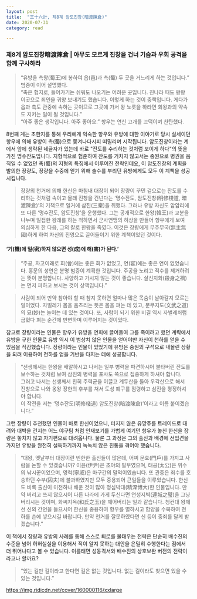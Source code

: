 ```yaml
---
layout: post
title:  "三十六計, 제8계 암도진창(暗渡陳倉)"
date: 2020-07-31 
category: read

---
```

### 제8계 암도진창暗渡陳倉 | 아무도 모르게 진창을 건너 기습과 우회 공격을 함께 구사하라
> “유방을 촉왕(蜀王)에 봉하여 읍(邑)과 촉(蜀) 두 곳을 거느리게 하는 것입니다.”   
범증이 이어 설명했다.   
“촉은 험지로, 들어가기는 쉬워도 나오기는 어려운 곳입니다. 진나라 때도 왕왕 이곳으로 죄인을 귀양 보내기도 했습니다. 이렇게 하는 것이 중책입니다. 게다가 읍과 촉도 관중에 속하는 곳이므로 그곳에 가서 왕 노릇을 하라면 회왕과의 약속도 지키는 일이 될 것입니다.”   
“아주 좋은 생각입니다. 아주 좋아요.” 항우는 연신 고개를 끄덕이며 찬탄했다.

8번째 계는 초한지를 통해 우리에게 익숙한 항우와 유방에 대한 이야기로 당시 실세이던 항우에 의해 유방이 촉(蜀)으로 쫒겨나다시피 떠밀리며 시작됩니다.
암도진창이라는 계에서 앞에 생략된 네글자가 있는데 바로 "잔도를 수리하는 것처럼 보이게 하다"의 뜻을 가진 명수잔도입니다.
지형적으로 험준하여 잔도를 거치지 않고서는 중원으로 병권을 움직일 수 없었던 촉(蜀)의 지형의 특징에서 이루어진 전략인데요,
이 암도진창의 계획을 발의한 장량도, 장량을 수중에 얻기 위해 술수를 부리던 유방에게도 모두 이 계책을 성공시킵니다.

> 장량의 천거에 의해 한신은 마침내 대장이 되어 장량이 꾸민 겉으로는 잔도를 수리하는 것처럼 속이고 몰래 진창을 건넌다는 ‘명수잔도, 암도진창(明修棧道, 暗渡陳倉)’의 기책으로 일거에 삼진(三秦)을 취했다.
그러나 유방 자신도 암암리에 또 다른 ‘명수잔도, 암도진창’을 운행했다. 그는 공개적으로 한왕(韓王)과 교분을 나누며 밀접한 왕래를 하는 척하면서 군사연맹의 허상을 만들어 항우에게 보여 의심하게 한 다음, 그의 칼로 한왕을 죽였다. 이것은 장량에게 무주무국(無主無國)하게 하여 자신의 진영으로 끌어들이기 위한 계책이었던 것이다.


#### ‘기(機)에 밀(密)하지 않으면 성(成)에 해(害)가 된다.’

> “주공, 자고이래로 회(會)에는 좋은 회가 없었고, 연(宴)에는 좋은 연이 없었습니다. 홍문의 성연은 분명 범증이 계획한 것입니다. 주공을 노리고 적수를 제거하려는 뜻이 분명합니다. 사양하고 가시지 않는 것이 좋습니다. 살신지화(殺身之禍)는 먼저 피하고 보시는 것이 상책입니다.”

> 사람이 되어 만약 참아야 할 때 참지 못하면 얼마나 많은 목숨이 날아갈지 모르는 일이었다. 자벌레가 몸을 움츠리는 뜻은 몸을 펴는 데 있고, 문무지도(文武之道)의 묘(妙)는 늘이는 데 있는 것이다. 또, 사람이 되기 위한 비결 역시 자벌레처럼 굽혔다 펴는 순간에 만변하며 이루어지는 것이었다.

참고로 장량이라는 인물은 항우가 유방을 연회에 끌어들여 그를 죽이려고 했던 계략에서 유방을 구한 인물로 유방 역시 이 범상치 않은 인물을 얻어야만 자신이 천하를 얻을 수 있음을 직감했습니다.
장량이라는 인물이 있었기에 유방은 중원의 구석으로 내몰린 상황을 되려 이용하여 천하를 얻을 기반을 다지는 데에 성공합니다.

> “선생께서는 한왕을 배알하시고 나서는 일부 병력을 파견하시어 불타버린 잔도를 보수하는 것처럼 보여 삼진의 병력을 포사도 쪽으로 집중하게 하셔야 합니다.   
그러고 나서는 선생께서 친히 주력군을 이끌고 계두산을 돌아 우각산으로 해서 진창으로 나와 옹왕 장한의 후부를 쳐서 도성 폐구를 점령하고 삼진을 평정하셔야 합니다.   
이 작전을 저는 ‘명수잔도(明修棧道) 암도진창(暗渡陳倉)’이라고 이름 붙이겠습니다.”

그런 장량이 추천했던 인물이 바로 한신이었으니, 터지지 않은 유망주를 트레이드로 대려와 대박을 건지는 어느 야구팀 처럼 인재보기를 가볍게 여기던 항우가 놓친 한신을 장량은 놓치지 않고 자기편으로 대려옵니다.
물론 그 과정은 그의 출신과 배경에 선입견을 가지던 유방을 완전히 설득하기까지 녹녹치 않은 진통을 겪어야 했습니다.

> “대왕, 옛날부터 대장이란 빈한한 출신들이 많은데, 어찌 문호(門戶)를 가지고 사람을 논할 수 있겠습니까? 이윤(伊尹)은 초야의 필부였으며, 태공(太公)은 위수의 낚시꾼이었으며, 영척(寧戚)은 마구간의 말먹이였습니다. 또 관중은 죄수를 호송하던 수부(囚夫)에 불과하였지만 모두 중용되어 큰일들을 이루었습니다. 한신도 비록 출신이 미천하나 배운 것이 많아 정심박대(精深博大)한 인물입니다. 만약 버리고 쓰지 않으시어 다른 나라에 가게 두신다면 연성지벽(連城之璧)을 그냥 버리시는 것이며, 화씨지옥(和氏之玉)을 깨어버리는 일과 같습니다. 청컨대 왕께선 신의 간언을 들으시어 한신을 중용하여 항우를 멸하시고 함양을 수복하여 천하를 손에 넣으시길 바랍니다. 만약 천거를 잘못하였다면 신 등이 중죄를 달게 받겠습니다.”

이 책에서 장량과 유방의 사례를 통해 스스로 퇴로를 불태우는 전략은 단순히 배수진의 수준을 넘어 허허실실을 이용해서 적이 알지 못하는 대안을 은밀히 수행한다는 점에서 더 뛰어나다고 볼 수 있습니다.
이를태면 성동격서와 배수진의 상호보완 버전의 전략이라고나 할까요?

> “있는 길만 길이라고 한다면 길은 없는 것입니다. 없는 길이라도 찾으면 있을 수 있는 것입니다.”

https://img.ridicdn.net/cover/160000116/xxlarge